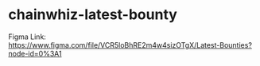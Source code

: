# chainwhiz-latest-bounty
Figma Link: https://www.figma.com/file/VCR5loBhRE2m4w4sizOTgX/Latest-Bounties?node-id=0%3A1
